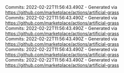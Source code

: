 Commits: 2022-02-22T11:56:43.490Z - Generated via https://github.com/marketplace/actions/artificial-grass
<br>
Commits: 2022-02-22T11:56:43.490Z - Generated via https://github.com/marketplace/actions/artificial-grass
<br>
Commits: 2022-02-22T11:56:43.490Z - Generated via https://github.com/marketplace/actions/artificial-grass
<br>
Commits: 2022-02-22T11:56:43.490Z - Generated via https://github.com/marketplace/actions/artificial-grass
<br>
Commits: 2022-02-22T11:56:43.490Z - Generated via https://github.com/marketplace/actions/artificial-grass
<br>
Commits: 2022-02-22T11:56:43.490Z - Generated via https://github.com/marketplace/actions/artificial-grass
<br>
